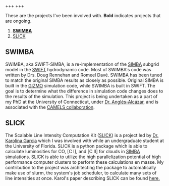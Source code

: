 +++
+++

These are the projects I've been involved with.
**Bold** indicates projects that are ongoing.

1. [**SWIMBA**](#SWIMBA)
2. [SLICK](#SLICK)

## SWIMBA

SWIMBA, aka SWIFT-SIMBA, is a re-implementation of the [SIMBA](http://simba.roe.ac.uk/) subgrid model in the [SWIFT](https://swift.strw.leidenuniv.nl/) hydrodynamic code.
Most of SWIMBA's code was written by Drs. Doug Rennehan and Romeel Davé.
SWIMBA has been tuned to match the original SIMBA results as closely as possible.
Original SIMBA is built in the [GIZMO](http://www.tapir.caltech.edu/~phopkins/Site/GIZMO.html) simulation code, while SWIMBA is built in SWIFT.
The goal is to determine what the difference in simulation code changes does to the results of the simulation.
This project is being undertaken as a part of my PhD at the University of Connecticut, under [Dr. Anglés-Alcázar](https://angles-alcazar.physics.uconn.edu/), and is associated with the [CAMELS collaboration](https://camels.readthedocs.io/en/latest/).

## SLICK

The Scalable Line Intensity Computation Kit ([SLICK](https://karolinagarcia.github.io/slick/)) is a project led by [Dr. Karolina Garcia](https://karolinagarcia.github.io/) which I was involved with while an undergraduate student at the University of Florida.
SLICK is a python package which is able to calculate luminosities for CO, [C I], and [C II] for clouds in [SIMBA](http://simba.roe.ac.uk/) simulations.
SLICK is able to utilize the high parallelization potential of high performance computer clusters to perform these calculations en masse.
My contribution to the project was architecting the package to automatically make use of slurm, the system's job scheduler, to calculate many sets of line intensities at once.
Karol's paper describing SLICK can be found [here.](https://ui.adsabs.harvard.edu/abs/2024ApJ...974..197G/)
